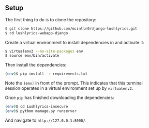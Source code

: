 


## Setup

The first thing to do is to clone the repository:

```sh
$ git clone https://github.com/mcintln0/django-lushlyrics.git
$ cd lushlyrics-webapp-django
```

Create a virtual environment to install dependencies in and activate it:

```sh
$ virtualenv2 --no-site-packages env
$ source env/bin/activate
```

Then install the dependencies:

```sh
(env)$ pip install -r requirements.txt
```
Note the `(env)` in front of the prompt. This indicates that this terminal
session operates in a virtual environment set up by `virtualenv2`.

Once `pip` has finished downloading the dependencies:
```sh
(env)$ cd Lushlyrics-insecure
(env)$ python manage.py runserver
```
And navigate to `http://127.0.0.1:8000/`.

